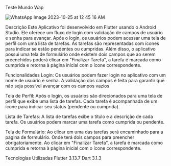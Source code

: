 Teste Mundo Wap

![WhatsApp Image 2023-10-25 at 12 45 16 AM](https://github.com/dan579/teste_mundo-wap/assets/98837347/219c274e-987c-4098-9e21-ce8a79262972)


Descrição
Este Aplicativo foi desenvolvido em Flutter usando o Android Studio. Ele oferece um fluxo de login com validação de campos de usuário e senha para avançar. Após o login, os usuários podem acessar uma tela de perfil com uma lista de tarefas. As tarefas são representadas com ícones para indicar se estão pendentes ou cumpridas. Além disso, o aplicativo possui uma tela de formulário onde existem dois campos que ao serem preenchidos poderá clicar em "Finalizar Tarefa", a tarefa é marcada como cumprida e retorna à página inicial com o ícone correspondente.

Funcionalidades
Login: Os usuários podem fazer login no aplicativo com um nome de usuário e senha. A validação dos campos é feita para garantir que não seja possível avançar com os campos vazios

Tela de Perfil: Após o login, os usuários são direcionados para uma tela de perfil que exibe uma lista de tarefas. Cada tarefa é acompanhada de um ícone para indicar seu status (pendente ou cumprida).

Lista de Tarefas: A lista de tarefas exibe o título e a descrição de cada tarefa. Os usuários podem marcar uma tarefa como cumprida ou pendente.

Tela de Formulário: Ao clicar em uma das tarefas será encaminhado para a pagina de formulário. Onde terá dois campos para preencher obrigatoriamente. Ao clicar em "Finalizar Tarefa", a tarefa é marcada como cumprida e retorna à página inicial com o ícone correspondente.

Tecnologias Utilizadas 
Flutter 3.13.7
Dart 3.1.3
